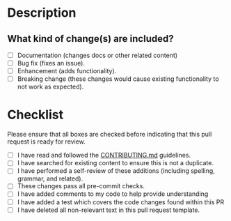 <!-- _modified from [EmbeddedArtistry](https://embeddedartistry.com/blog/2017/08/04/a-github-pull-request-template-for-your-projects/)_
_referenced with modifications from [pycytominer](https://github.com/cytomining/pycytominer/blob/master/.github/PULL_REQUEST_TEMPLATE.md)_ -->

# Description

<!--
Thank you so much for your contribution to coSMicQC!

Please _succinctly_ summarize your proposed change.
Namely, consider addressing the following questions:

- What motivated you to open this pull request?
- Were there any special adjustments you had to make to complete the work?
- Are there any issues which are related to this pull request (you may used a `#<digit>` to reference GitHub issues as links within this description)?

Also, if you haven't already, please use `pre-commit run --all-files` to help check your files using this project's pre-commit configuration.
Pre-commit checks will automatically run as part of opening this pull request and we seek to ensure all checks pass before merging changes.
-->

## What kind of change(s) are included?

- [ ] Documentation (changes docs or other related content)
- [ ] Bug fix (fixes an issue).
- [ ] Enhancement (adds functionality).
- [ ] Breaking change (these changes would cause existing functionality to not work as expected).

# Checklist

Please ensure that all boxes are checked before indicating that this pull request is ready for review.

- [ ] I have read and followed the [CONTRIBUTING.md](CONTRIBUTING.md) guidelines.
- [ ] I have searched for existing content to ensure this is not a duplicate.
- [ ] I have performed a self-review of these additions (including spelling, grammar, and related).
- [ ] These changes pass all pre-commit checks.
- [ ] I have added comments to my code to help provide understanding
- [ ] I have added a test which covers the code changes found within this PR
- [ ] I have deleted all non-relevant text in this pull request template.

